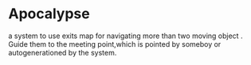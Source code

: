 # Apocalypse
a system to use exits map for navigating more than two moving object .
Guide them to the meeting point,which is pointed by someboy or autogenerationed by the system.
